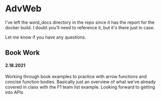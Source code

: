 # AdvWeb

I've left the word_docs directory in the repo since it has the report for the docker build. I doubt you'll need to reference it, but it's there just in case. 

Let me know if you have any questions.

## Book Work 

#### 2.18.2021

Working through book examples to practice with arrow functions and concise function bodies. Basically just an overview of what we've already covered in class with the F1 team list example. Looking forward to getting into APIs

